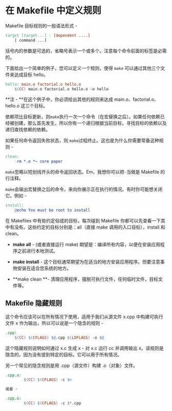 # 在 Makefile 中定义规则

Makefile 目标规则的一般语法形式 -

```makefile
target [target...] : [dependent ....]
    [ command ...]
```

括号内的参数是可选的，省略号表示一个或多个。注意每个命令前面的标签是必需的。

下面给出一个简单的例子，您可以定义一个规则，使得 `make` 可以通过其他三个文件来达成目标 hello。

```makefile
hello: main.o factorial.o hello.o
    $(CC) main.o factorial.o hello.o -o hello
```

**注 - **在这个例子中，你必须给出其他的规则来达成 main.o、factorial.o、hello.o 这三个目标。

依赖项比目标更新，则`make`执行一次一个命令（在宏替换之后）。如果任何依赖已经被创建，那么首先发生，所以你有一个递归根据当前目标，寻找目标的依赖以及递归查找依赖的依赖。

如果任何命令返回失败状态，则 `make`过程终止。这也是为什么你需要常备这种规则 -

```makefile
clean:
    -rm *.o *~ core paper
```

`make`忽略以短划线开头的命令返回状态。Em，我想你可以把`-`当做是 Makefile 的行注释。

`make`会输出宏替换之后的命令，来向你展示正在执行的情况。有时你可能想关闭它。例如 -

```makefile
install:
    @echo You must be root to install
```

在 Makefiles 中有些约定俗成的目标，每次碰到 Makefile 你都可以先查看一下其中有没有。这些约定的目标分别是：all（直接 make 调用的入口目标），install 和 clean。

* **make all** - \(或者直接运行 make\) 期望是：编译所有内容，以便在安装应用程序之前进行本地测试。

* **make install** - 这个目标通常期望为在适当的地方安装应用程序。但要注意事物安装在适合您系统的地方。

* **make clean **- 清理应用程序，摆脱可执行文件，任何临时文件，目标文件等。

## Makefile 隐藏规则

这个命令应该可以在所有情况下使用，适用于我们从源文件 x.cpp 中构建可执行文件 x 作为输出，所以可以说是一个隐含的规则 -

```makefile
.cpp:
    $(CC) $(CFLAGS) $@.cpp $(LDFLAGS) -o $@
```

这个隐藏规则说明如何通过 x.c 生成 x - 对 x.c 运行 cc 并调用输出 x。该规则是隐含的，因为没有提到特定的目标。它可以用于所有情况。

另一个常见的隐含规则是用 .cpp（源文件）构建 .o（对象）文件。

```makefile
.cpp.o:
        $(CC) $(CFLAGS) -c $<

或者 -

.cpp.o:
        $(CC) $(CFLAGS) -c $*.cpp
```



